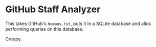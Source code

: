# GitHub Staff Analyzer

This takes GitHub's `humans.txt`, puts it in a SQLite database and allos performing queries on this database.

Creepy.
